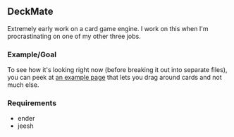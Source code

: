 DeckMate
-----
Extremely early work on a card game engine. I work on this when I'm procrastinating on one of my other three jobs.

<h3>Example/Goal</h3>

To see how it's looking right now (before breaking it out into separate files), you can peek at <a href="http://www.cardstox.com/">an example page</a> that lets you drag around cards and not much else.

<h3>Requirements</h3>

  * ender
  * jeesh